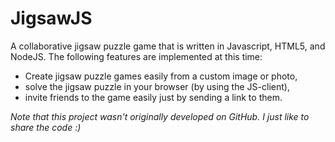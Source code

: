 JigsawJS
============

A collaborative jigsaw puzzle game that is written in Javascript, HTML5, and NodeJS. The following features are implemented at this time:

- Create jigsaw puzzle games easily from a custom image or photo,
- solve the jigsaw puzzle in your browser (by using the JS-client),
- invite friends to the game easily just by sending a link to them.

<i>Note that this project wasn't originally developed on GitHub. I just like to share the code :)</i>
